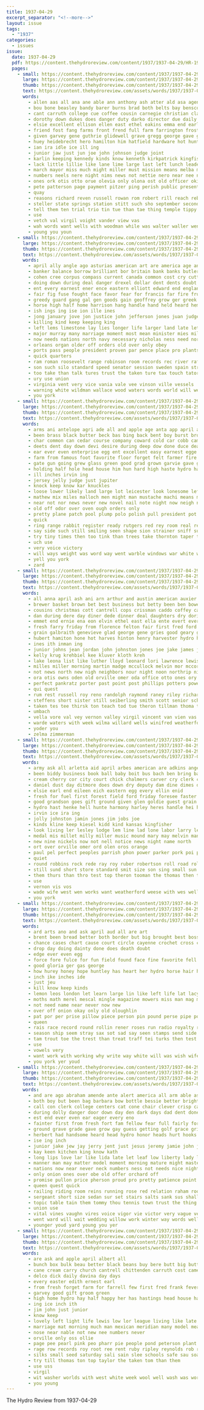 ```yaml
---
title: 1937-04-29
excerpt_separator: "<!--more-->"
layout: issue
tags:
  - "1937"
categories:
  - issues
issue:
  date: 1937-04-29
  pdf: https://content.thehydroreview.com/content/1937/1937-04-29/HR-1937-04-29.pdf
  pages:
    - small: https://content.thehydroreview.com/content/1937/1937-04-29/small/HR-1937-04-29-01.jpg
      large: https://content.thehydroreview.com/content/1937/1937-04-29/large/HR-1937-04-29-01.jpg
      thumb: https://content.thehydroreview.com/content/1937/1937-04-29/thumbnails/HR-1937-04-29-01.jpg
      text: https://content.thehydroreview.com/assets/words/1937/1937-04-29/HR-1937-04-29-01.txt
      words:
        - allen aas all ana ane able ann anthony ash atter ald asa agent area ary albert ach andy ala ather and acre ani april ard america are arthurs ago alfalfa albright almo
        - bou bone beasley bandy barer burns brad both belts bay benscoter byrum bring betty bonus boys billings bryan bear betsy burgman best boucher bud big browne benjamin brought bixler brother bank bridgeport bran been back binger bros ball break bond bradley bano band bine bowens bitten bristow bob better business bobby bones bin barber bell basin but bryson blaine bill
        - cant carruth college cue coffee cousin carnegie christian claude cole cast constable catcher court centers coe cream cowden close credit caddo candi class charles capella canyon crook chris collier clinton cleo cordell church came case clos clay cedar creek citizen champlin check child card center can comes carol city come christina con county carmen character
        - dorothy down dukes does danger duty darko director due daily ded dent dairy day doing done daugherty dress diego dowell dies don double dot deer degree dear deal ding dejarnette delbert death davidson duet
        - elsie excellent ellison ellen east ethel eakins emma end early every enter earl ever elk ent elbert
        - friend fost fang farms front frend full farm farrington frost felton fare fay frid from flowers forest friday for fails found free fairly fell fenn foll fields fam fears fee fer fail friends friendly first ford farmer flansburg fun fruit
        - given garvey gene guthrie glidewell grave gregg george gave goes gentle geary grounds glow grade group getting grand green gal graff glen going genevieve gram gas glinton guest gui ger good
        - huey heidebrecht hero hamilton him hatfield hardware hot hunter held head heart hafer hoppers hal habe henry hearin harry hah harlin hand happy harold hawkins hall hill has how human high hater heger hung hard hitch hart harm husband hinton health hearing her home hydro haran had humes hogan
        - ian ira idle ice ill ing
        - junior jaw just jun joe john johnson judge joint
        - karlin keeping kennedy kinds know kenneth kirkpatrick kingfisher keep kind kirk
        - lack little lillie like lane lime large last left lunch leader love louise lage lassiter league lois land leather lodge list lone loralee living lorraine lesson lillian later lee lot lead lola loyd look less lacks long lovely lindell loud lose
        - march mayor miss much might miller must mission means melba morning many moors may mate mahaney money male made method milam milton more music men manu mer most minor mark mills matlin mors mak man members murphy maude monday mans mount matter marvin
        - numbers neels nere night nims news not nettie nero near nee ned noble nor north need now never new norman noes necessary needs noel norment
        - ones ork otis otto orue olevia only olona ost old officer oki over orders
        - pete patterson page payment pitzer ping perish public present president poor paget pro paper pretty person place pear peo pair peck patrick piano park pohl pan perle peoples pee people pat plan plenty points part per pees phipps pole pay past
        - quay
        - reasons richard reven russell rowan rom robert rill reach rebekah reading road regular red rage rich rings roy ridenour rains rattie radio rosemary rushing read richar rowland rose ren rattler ruth roger rel rex ralph reason
        - steller state springs station stitt such sho september second saturday sorrow smith sincere speaker see san som smart song sit she shoe standing star sack service show speed streets south saunders schools solo son subject school stand solid still sana sedan saw seats shock senior say sang side small states salter sick shirts special said spies store shotwell shoemaker sides singer stovall soon sunday style strike sing skinner step share straw swinehart sappington sister stage soc sil strong starts square stellar summer storm sweet sees
        - tell them ten trial trio tin tue than tae thing temple tippy too trip the tour toy take town texas theresa tie tal trom tailor tom tee taken tear tay thurs talk tiny trees team teacher
        - use
        - vetch val virgil voight vander view vas
        - wah words want wells with woodman while was walter waller went well ware walts weather willie working wayne won weaver word wife weeks wie why wonder william wiley white winter will welt week washita works wood work williams wire willing
        - young you youn
    - small: https://content.thehydroreview.com/content/1937/1937-04-29/small/HR-1937-04-29-02.jpg
      large: https://content.thehydroreview.com/content/1937/1937-04-29/large/HR-1937-04-29-02.jpg
      thumb: https://content.thehydroreview.com/content/1937/1937-04-29/thumbnails/HR-1937-04-29-02.jpg
      text: https://content.thehydroreview.com/assets/words/1937/1937-04-29/HR-1937-04-29-02.txt
      words:
        - april ally angle ago asturias american art are america age anthony auburn area ask alfonso apple army ani able aid ator all and
        - banker balance borrow brilliant bor britain bank banks butler bill bitterly boll biddle bourbon borden body bore best but business bay bound bitter bruckart brook bernadotte better boeing bring byrnes busi big been begin butter bol blake ber black billion breeding beauvoir board barrows battle brookhart brine
        - cohen cree corpus compass current canada common cost cry cutting cure coast cruise chief cattle cargo constant corn came content company colorado court confer carolina charles cannon cause coronado carry columbus con city courts call case creek cen cases connery comment chancellor come college cal can count comes congress close chamberlain certain
        - doing down during deal danger drexel dollar dent dents doubt day denman devel davis dues does der debate days demand daughters draper death drop dant daniel daily done
        - ent every earnest ener ence eastern elliott edward end england early ernest economy
        - fair fig fuse fought face favor fear for francis far fire fruits farmer free francisco friends france firm ford few farm franklin fuel franco fer fan fights fight fleet former factor fort from flowers fiscal first forbes found full favorite florence fix
        - greedy guard gang gal gen goods gain geoffrey grow ger greek govern germany getting gress gram good going gover general grower gent gold gave grain guns
        - horse high half home harrison hang handle hand held heard hemlock hughes hay holding her hams human hire hands hood hapgood hydro hart how ham harry hold him hopkins henry hepburn harriman horne head house has had hour
        - ish ings ing ise ion ille ines
        - jong january jove jon justice john jefferson jones juan judge james joe job johnson
        - killing kind keep keeping king
        - left lems limestone lay lies longer life larger land late let large long legal lewis lincoln like live learned leader little lead last laughlin longs lang low law lage labor lines leaders
        - major murray many marriage moment most mean minister mies milk manner maine merchant mal maze miles million must much mis mans mcintyre moria morocco men matter miss mines may moist members missouri mere manser made mission mcnary mexico more mark man morgan
        - now needs nations north navy necessary nicholas ness need nor norway not nanny november northern new nation news ning never non
        - orleans organ older off orders old over only obey
        - ports pass people president proven par pence place pro plants plane present past prime per power pillars plan pow part pos plant poi pat press ply powers pickard push poor pounds pound policy proper prior peals prince pany post point pay poland pickle pel parliament pas
        - quick quarters
        - ram roman roosevelt range robinson room records rec river raft roose route rub rious reason row renew rash real record reed robert rather rob rolls roper rule
        - son such silo standard speed senator session sweden spain strong second san smoke sea stek six side set straite sessions show salt shillings shorten state selves slow staff sue silos short smiling small service self said sir seen see square stream swales sane smith sup shoe stock supply song stand she spanish save seem still states starts ship sen south speak stevenson share sible say safe shall strike seed steel stead sey storm special seems
        - too take than talk tures trust the taken ture tax touch tator ties takes ted telling try tory tell torney taste then them treas toronto times tees trip
        - ury use union
        - virginia vent very vice vania vale vee vinson ville vessels
        - warning white wildman wallace wood waters words world will wear wisely work wild weight win wages wash war wisdom working worth way went wave while was water william wheat with wagner works western well wide won write washington wick weeks
        - you york
    - small: https://content.thehydroreview.com/content/1937/1937-04-29/small/HR-1937-04-29-03.jpg
      large: https://content.thehydroreview.com/content/1937/1937-04-29/large/HR-1937-04-29-03.jpg
      thumb: https://content.thehydroreview.com/content/1937/1937-04-29/thumbnails/HR-1937-04-29-03.jpg
      text: https://content.thehydroreview.com/assets/words/1937/1937-04-29/HR-1937-04-29-03.txt
      words:
        - arms ani antelope agri ade all and apple age anta app april are
        - been brass black butter beck bas bing back bent boy burst brown big band burn bitter barefoot body but butt burgess beat bring began basting bird best block breed both breeding bai
        - char common can cedar course company coward cold car cobb came care come cor call crew cause cap crumble cover cording circle cooler cook college class cattle court correla comes check canary
        - deets dent day down devi desire during deep dow done duce dear degree douglas door due
        - ear ever even enterprise egg ent excellent easy earnest egge every england
        - farm from famous foot favorite floor forget felt farmer fire far found full fast fewer farms fresh fair free filling fore finger fun falling fan fall for few figures forest fort first ference fill
        - gate gun going grew glass green good grad grown garvie gave group goes george
        - holding half hole head house him hun hard high haste hydro had hands harry husband hand hollywood has how hes hot hang heard hens heater hemlock
        - ill inches irvin ing
        - jersey jelly judge just jupiter
        - knock keep know kar knuckles
        - loose lower likely land large lot leicester look lonesome left little let lemon live like lit less life letter late lett lighter longer long list
        - mathew mix miles malloch men might man mustache machi means many middle must mark mote may members most monica main made more much mountain march
        - near not nor news never new novel nail note night now neigh neighbors
        - old off odor over oven ough orders only
        - pretty plane patch pool plump polo polish pull president pot pounds paradise part pure peter plaster pet pleas pan people pose peters plan park pro proper place per point
        - quick
        - ring range rabbit register ready rutgers red rey room real reasons ran rising rand ridges root radio round reason roger robes
        - say side such still smiling seen shape sion strainer sniff suit shall step sally shirts soon standard sur see small sing size ser second shown service show silver summer sweet study sieve sea short seems smooth seem single seek self stock set storm sit shade stands stove sewing strange saw sat speed slight seal snow skill states
        - try tiny times then too tink than trees take thornton taper town toward thou tate thy tote talk the taylor turn ture tell them thee thing tal table
        - uch use
        - very voice victory
        - will ways weight was word way went warble windows war white worlds waste worth window water weig whitman woods woolen won win winter well wiser warm wean with wend wile work wearing
        - yell you york
        - zard
    - small: https://content.thehydroreview.com/content/1937/1937-04-29/small/HR-1937-04-29-04.jpg
      large: https://content.thehydroreview.com/content/1937/1937-04-29/large/HR-1937-04-29-04.jpg
      thumb: https://content.thehydroreview.com/content/1937/1937-04-29/thumbnails/HR-1937-04-29-04.jpg
      text: https://content.thehydroreview.com/assets/words/1937/1937-04-29/HR-1937-04-29-04.txt
      words:
        - all anna april ash ani arn arthur and austin american auxier are abe ale arvin andy alta
        - brewer basket brown bet best business but betty been ben bowen boschert buy boward big bert bobby butler brother ballou biel beck bill beulah binder baby bonte bethel back
        - cousins christmas cott cantrell cops crissman caddo coffey cam carl cool cobb county cruzan clarence course company city cyrus cross chester curtis cold cox car carney crawford crail call charlie claney cecil cal carrie cake cope came chi charley cap
        - dan during dere day diner dede dinner deal daughters dry doris daughter dugan dale dozier deering drain days duncan dumas dalke dunn dick
        - emmet end ernie ena eon elvin ethel east ella ente evert every entz even evelyn elie ever ellis ean edd enid elmer
        - fresh farry friday from florence felton fair first fred ford foss freda folks fam for fix firm frank fiber fay free frost fails floyd
        - grain galbraith genevieve glad george gene gries good geary grover greg gertrude gress game grand gear glen grade gregg
        - hubert hamiton hone hot harves hinton henry harvester hydro has harry held hight hard herman howard hamilton hall her harris herndon hafer heber home howe house hendrick harold hatfield hill how hom hern harvest hastings homes homer had
        - ines ith inman ing
        - junior johns jean jordan john johnston jones joe jake james jim julian jae
        - kelly krug krehbiel kee kluver kloth kreh
        - lake leona list like luther lloyd leonard lori lawrence lewis leon lydia lawton light late lucian lionel left lassiter lou line lucy leh let lew louise lane len last leora
        - milles miller morning martin madge mccullock melvin mor mccormick maj man monday murphy may myrle megan more many mourer mith mand mol mis members made mildred march mae moun mille miss matter mason mitchell mar mary mac min
        - not news north new nigh neighbors nour night noon northrip nims name nell notice
        - ora otis owns oden old orville omer oda office otto ones ory only
        - perfect pankratz porter past point post phillips potters power porte penn price pleasant pack present press pail pace per pebley
        - qui quest
        - rum rest russell roy reno randolph raymond raney riley richard reba rowland running rachel rozelle ryan ray rhoads rose ridenour ruark richardson ridge
        - steffens short sister still seiberling smith scott senior school san speaks sun sickles service slee sas safe she sick styles state station supper simmons sullens son seat saturday sunday stella song sen set ser south strain sat sal summer sunda second said swan shanks show sunde sanz sylvester side stuff sutton sund sper store
        - taken tes tee thirsk ton teach tod tue theron tillman thoma troudt tal tae tucker the too tho tharp thomason top tickel texas thur thomas thiessen thelma tie tanck tey
        - umbach
        - vella vore val vey vernon valley virgil vincent van vien vas view vie
        - warde waters with week wilma willard wells winifred weatherford ware wykert wind worlds well want work weeks wayne world was weese warkentin will weathers wildman
        - yoder you
        - zelma zimmerman
    - small: https://content.thehydroreview.com/content/1937/1937-04-29/small/HR-1937-04-29-05.jpg
      large: https://content.thehydroreview.com/content/1937/1937-04-29/large/HR-1937-04-29-05.jpg
      thumb: https://content.thehydroreview.com/content/1937/1937-04-29/thumbnails/HR-1937-04-29-05.jpg
      text: https://content.thehydroreview.com/assets/words/1937/1937-04-29/HR-1937-04-29-05.txt
      words:
        - army ask all arletta aid april arbes american are adkins angel appleman alt arch and ave
        - been biddy business book ball baby boit bus bach ben bring bank bilby better bull bread bulk bak butter buck buy betty bill but barber benscoter brothers
        - cream cherry cor city court chick chalmers carver cry clerk coffee county cost cording christian canyon chill camp cane clarence chui chamber can chia corn crocker captain car cook come carl con comfort
        - daniel dust day ditmore does down dry deputy dam dine dimes der daughter
        - elsie earl end eileen eich eastern egg every ellin enid
        - fresh for fuel first forest field ford friday foresee faster farm from fudge fam falls file folks full fin
        - good grandson goes gift ground given glen goldie guest grain general garden gold
        - hydro hast henke hell hunte harmony harley heres handle hei home her house harry hastings hinton hasher ham heart heney had haul helter host han hatch harding
        - irvin ice ira ing
        - jolly johnston jamin jones jim jobs joe
        - kinds kline keep kiesel kidd kind kansas kingfisher
        - look living ler lesley lodge lem line lad lone labor larry let lay life luella laughter legion left lookeba land long last
        - medal mis millet milly miller music mound mary may melvin man monday mold market milk much mapel minnie model mett mix miss mile more maize margaret mon meal marine made master mil
        - new nine nickels now not nell notice news night name north
        - ort over orville omer ord olen oros orange
        - paul pel perfect peoples parrish phon power parker pork poi plenty pickup payne pride pitzer pro porte pies per pla porter plane person
        - quiet
        - round robbins rock rede ray roy ruber robertson roll road rolls raney roads reynolds
        - still sund short store standard smit size son sing small sun shipp state scott sons set sweet style ship summer seat star sims second spies say sailor stock seeds speed shall sudan sale seed stand sauce sugar sunda sunday
        - them thurs than thro test top theron tooman the thomas then take ticer ted talk
        - use
        - vernon vis vos
        - wade wife west wen works want weatherford weese with wes wells will work williams westrich was went week well
        - you york
    - small: https://content.thehydroreview.com/content/1937/1937-04-29/small/HR-1937-04-29-06.jpg
      large: https://content.thehydroreview.com/content/1937/1937-04-29/large/HR-1937-04-29-06.jpg
      thumb: https://content.thehydroreview.com/content/1937/1937-04-29/thumbnails/HR-1937-04-29-06.jpg
      text: https://content.thehydroreview.com/assets/words/1937/1937-04-29/HR-1937-04-29-06.txt
      words:
        - ard arts ano and ask april aud all are art
        - brent been bread better both border but big brought best boss baby
        - chance cases chart cause court circle cayenne crochet cross center certain coins case call claude clinton can
        - drop day doing dainty done does death doubt
        - edge ever even egg
        - force fore fulce for fun field found face fine favorite fell fuse from farmer finney
        - good gloria ger gas george
        - how hurey honey hope huntley has heart her hydro horse hair hey home him hard hands had horne
        - inch ike inches ide
        - just jeu
        - kill know keep kinds
        - lemon leos london let learn large lin like left life lat lacy long
        - moths math merel mescal mingle magazine mowers miss man mag means matter made may moment ming most many mary maney more
        - not need name near never now new
        - over off onion okay only old oloughlin
        - pat por per prise pillow piece person pin pound perse pipe pond
        - queen
        - rais race record round rollin rener roses run radio royalty rates
        - season ship seem stray sax sot sad say seen stamps send side sewing stem sur streets sos standing store seus swim said senator steady sus sieve stitch sow stove sleep she swanson small star strength spells sim sons study story
        - tam trout toe the trest than treat traff tei turks then test trim ted tra till teacher too take them throne taste takes trate touch
        - use
        - vowels very
        - want work with working why write way white will was wish wife wat well weekly went
        - you york yer youd
    - small: https://content.thehydroreview.com/content/1937/1937-04-29/small/HR-1937-04-29-07.jpg
      large: https://content.thehydroreview.com/content/1937/1937-04-29/large/HR-1937-04-29-07.jpg
      thumb: https://content.thehydroreview.com/content/1937/1937-04-29/thumbnails/HR-1937-04-29-07.jpg
      text: https://content.thehydroreview.com/assets/words/1937/1937-04-29/HR-1937-04-29-07.txt
      words:
        - and are ago abraham amende ante alert america all arm able ask april andy arabian adams apple age abram arent
        - both boy but been bag barbara bow bottle bessie better bright belong book bell breath brief brought burt boots bur blessing best box back began blue
        - call con clerk college centers cat cone chair clever crisp captain can camera car case chic ceci clear cushion cecily channel cheek christian clock character company certain came church cheer cong courage course chile cor change care come cant christ cause comes cream col court clyde
        - during dolly danger door down day den dark days dad dent done drew dash dance delay deemer darling doubt drain
        - est end ever even ear eager every eno
        - fainter first from fresh fort fam fellow fear full fairly forth free fell fall far feather fella fly fate face fond fern felt floor foot frank firm faith for fine found
        - ground grave grade gave grow gay guess getting golf grace grim gallery going gen golden goes glance goethe gray good grain genesis gold
        - herbert had handsome heard head hydro honor heads hurt hooks husband holy honorable hall honesty how hand hair has hes human him hope home half haran her hour house heavens hero hint hed
        - ise ing inch
        - junior jake jew jay jerry jent just jesus jeremy jamie john jims jim job
        - kay keen kitchen king know kath
        - long lips love lar like lida late let leaf low liberty lady left lords light lesson little lad law lull lys look life larrimore lunch land last lit lente later large lord
        - manner man may matter model moment morning mature might master most macpherson more much mister many meek mellow men moulds made miss money mac must mirth
        - nations now near never neck numbers ness not needs nice night new notice news nation ney name nose need noon
        - only onion ones over obe old offer orchard off
        - promise pullon price pherson proud pro pretty patience point porch person people per pleasant pain park pink plain powder place powers past pie police
        - queen quest quick
        - railing riding room reins running rose red relation raham root reason ready rise rea richard read rail rom road rather
        - sergeant short size sedan sur set stairs salts sank sus shall she sat stuff sandy study schooner school sunshine silk stable sports sen sense sons september son sible strength sleep signs seen say swell side sparkle suit saw sion sue susan shook speak see swift send sir seem shield shed stand sine swing soul summer shad such seems service shadow stout sober soon story sovereign sim states said silence smell spring sunday still small shown
        - topic table tain them tommy thou tennis town trust the thing tonic take toward tour tention than tone taken try teacher tell ture talk ton then too times tar thee ten
        - union use
        - vital vines vaughn vires voice vigor vie victor very vague vessel vaughns
        - went ward will wait wedding willow work winter way words well with want worthy western wild windows world weather wear working wit win was week walt wrin while
        - younger youd yard young you yer
    - small: https://content.thehydroreview.com/content/1937/1937-04-29/small/HR-1937-04-29-08.jpg
      large: https://content.thehydroreview.com/content/1937/1937-04-29/large/HR-1937-04-29-08.jpg
      thumb: https://content.thehydroreview.com/content/1937/1937-04-29/thumbnails/HR-1937-04-29-08.jpg
      text: https://content.thehydroreview.com/assets/words/1937/1937-04-29/HR-1937-04-29-08.txt
      words:
        - are ask and apple april albert all
        - bunch box bulk beau better black beans buy bere butt big butter brands business both bride bridgeport bottom bros began bring brides blaine brothers beets best back biren
        - cane cream carry church cantrell chittenden carruth cost came carma clinton call candies cheeks cousin custard carman claude come college current can company cotton corpus
        - delco dick daily davina day days
        - every easter edith ernest earl
        - from fresh forget farm for farrell few first fred frank fever fancy foss flaherty friday friends front
        - garvey good gift groom green
        - high home hydro hay half happy her has hastings head house had heri heger hom hose harold
        - ing ice inch ith
        - jim john just junior
        - know keep
        - lovely left light life lewis low lor league living like late lines lace leon let later
        - marriage mat morning much man mexican meridian many model meats miller more mean money may mariage marion mile math mary market messimer miss
        - nose near nable not new nee numbers never
        - orville only oss ollie
        - page pee pearl pink peo pharr pie people pond peterson plant place press pleasant plants pastor pound per pim
        - rage row records roy root ree rent ruby ripley reynolds rob red
        - silks small seed saturday sali sain slee schools safe sau soap sister sermon sell study shell saving stock sedan silk school sale seven standard she sudan shall seam second see shearing story stiff smith student stange
        - try till thomas ton top taylor the taken tom than them
        - use uss
        - virgil
        - wit washer worlds with west white week wool well wash was world wells will weatherford
        - you young
---
```


The Hydro Review from 1937-04-29

<!--more-->

